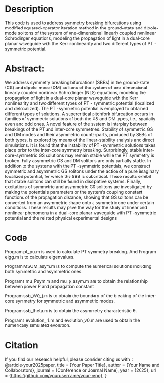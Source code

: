 

# Description
This code is used to address symmetry breaking bifurcations using modified squared-operator iteration method in the ground-state and dipole-mode
solitons of the system of one-dimensional linearly coupled nonlinear Schrodinger equations, modeling the
propagation of light in a dual-core planar waveguide with the Kerr nonlinearity and two different types of PT -
symmetric potential.

# Abstract:
We address symmetry breaking bifurcations (SBBs) in the ground-state (GS) and dipole-mode (DM) solitons of the system of one-dimensional linearly coupled nonlinear Schrodinger (NLS) equations, modeling the propagation of light in a dual-core planar waveguide with the Kerr nonlinearity and two different types of PT - symmetric potential (localized and delocalized). The PT -symmetric potential is employed to obtained different types of solutions. A supercritical pitchfork bifurcation occurs in families of symmetric solutions of both the GS and DM types, i.e., spatially even and odd ones. A novel feature of the system is interplay between breakings of the PT and inter-core symmetries. Stability of symmetric GS and DM modes and their asymmetric counterparts, produced by SBBs of both types, is explored by means of the linear-stability analysis and direct simulations. It is found that the instability of PT -symmetric solutions takes place prior to the inter-core symmetry breaking. Surprisingly, stable inter-core-symmetric GS solutions may remain stable while the PT symmetry is broken. Fully asymmetric GS and DM solitons are only partially stable. In addition to the systems with the PT -symmetric potentials, we construct symmetric and asymmetric GS solitons under the action of a pure imaginary localized potential, for which the SBB is subcritical. These results exhibit that stable solitons can still be found in dissipative systems. Finally, excitations of symmetric and asymmetric GS solitons are investigated by making the potential’s parameters or the system’s coupling constant functions of the propagation distance, showing that GS solitons can be converted from an asymmetric shape onto a symmetric one under certain conditions. These results may pave the way for the study of linear and nonlinear phenomena in a dual-core planar waveguide with PT -symmetric potential and the related physical experimental designs.

# Code
Program pt_pu.m is used to calculate PT symmetry breaking. And Program eigg.m is to calculate eigenvalues.

Program MSOM_asym.m is to compute the numerical solutions including both symmetric and asymmetric ones.

Programs mu_Psym.m and mu_p_asym.m are to obtain the relationship between power P and propagation constant.

Program ssb_W0_j.m is to obtain the boundary of the breaking of the inter-core symmetry for symmetric and asymmetric modes.

Program ssb_theta.m is to obtain the asymmetry characteristic θ.

Programs evolution_j1.m and evolution_v0.m are used to obtain the numerically simulated evolution.


# Citation
If you find our research helpful, please consider citing us with：
@article{your2025paper,
  title     = {Your Paper Title},
  author    = {Your Name and Collaborators},
  journal   = {Conference or Journal Name},
  year      = {2025},
  url       = {https://github.com/yourusername/your-repo},
}




